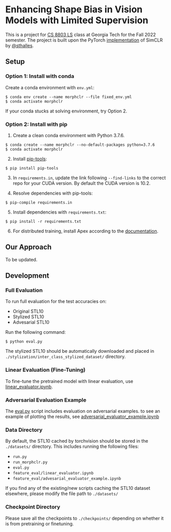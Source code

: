 # Enhancing Shape Bias in Vision Models with Limited Supervision

This is a project for [CS 8803 LS](https://sites.google.com/view/cs8803ls-fa22/home) class at Georgia Tech for the Fall 2022 semester. The project is built upon the PyTorch [implementation](https://github.com/sthalles/SimCLR) of SimCLR by [@sthalles](https://github.com/sthalles).

## Setup

### Option 1: Install with conda

Create a conda environment with `env.yml`:

```
$ conda env create --name morphclr --file fixed_env.yml
$ conda activate morphclr
```

If your conda stucks at solving environment, try Option 2.

### Option 2: Install with pip

1. Create a clean conda environment with Python 3.7.6.

```
$ conda create --name morphclr --no-default-packages python=3.7.6
$ conda activate morphclr
```

2. Install [pip-tools](https://pypi.org/project/pip-tools/):

```
$ pip install pip-tools
```

3. In `requirements.in`, update the link following `--find-links` to the correct repo for your CUDA version. By default the CUDA version is 10.2.

4. Resolve dependencies with pip-tools:

```
$ pip-compile requirements.in
```

5. Install dependencies with `requirements.txt`:

```
$ pip install -r requirements.txt
```

6. For distributed training, install Apex according to the [documentation](https://github.com/NVIDIA/apex#installation).

## Our Approach

To be updated.

## Development

### Full Evaluation

To run full evaluation for the test accuracies on:

- Original STL10
- Stylized STL10
- Advesarial STL10

Run the following command:

```
$ python eval.py
```

The stylized STL10 should be automatically downloaded and placed in `./stylization/inter_class_stylized_dataset/` directory.

### Linear Evaluation (Fine-Tuning)

To fine-tune the pretrained model with linear evaluation, use [linear_evaluator.ipynb](feature_eval/linear_evaluator.ipynb).

### Adversarial Evaluation Example

The [eval.py](eval.py) script includes evaluation on adversarial examples. to see an example of plotting the results, see [adversarial_evaluator_example.ipynb](feature_eval/adversarial_evaluator_example.ipynb)

### Data Directory

By default, the STL10 cached by torchvision should be stored in the `./datasets/` directory. This includes running the following files:

- `run.py`
- `run_morphclr.py`
- `eval.py`
- `feature_eval/linear_evaluator.ipynb`
- `feature_eval/advesarial_evaluator_example.ipynb`

If you find any of the existing/new scripts caching the STL10 dataset elsewhere, please modify the file path to `./datasets/`

### Checkpoint Directory

Please save all the checkpoints to `./checkpoints/` depending on whether it is from pretraining or finetuning.